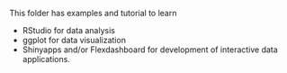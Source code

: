 This folder has examples and tutorial to learn 
- RStudio for data analysis
- ggplot for data visualization 
- Shinyapps and/or Flexdashboard for development of interactive data applications.
